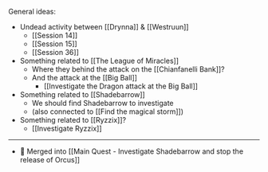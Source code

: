 General ideas:
- Undead activity between [[Drynna]] & [[Westruun]]
	- [[Session 14]]
	- [[Session 15]]
	- [[Session 36]]
- Something related to [[The League of Miracles]]
	- Where they behind the attack on the [[Chianfanelli Bank]]?
	- And the attack at the [[Big Ball]]
		- [[Investigate the Dragon attack at the Big Ball]]
- Something related to [[Shadebarrow]]
	- We should find Shadebarrow to investigate
	- (also connected to [[Find the magical storm]])
- Something related to [[Ryzzix]]?
	- [[Investigate Ryzzix]]
---
- 🔀 Merged into [[Main Quest - Investigate Shadebarrow and stop the release of Orcus]]